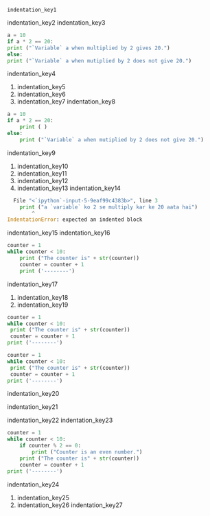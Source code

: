 ```ngMeta
indentation_key1
```

indentation_key2
indentation_key3
```python
a = 10
if a * 2 == 20:
print ("`Variable` a when multiplied by 2 gives 20.")
else:
print ("`Variable` a when mutiplied by 2 does not give 20.")
```
indentation_key4


1. indentation_key5
2. indentation_key6
3. indentation_key7
indentation_key8


```python
a = 10
if a * 2 == 20:
    print ( )
else:
    print ("`Variable` a when mutiplied by 2 does not give 20.")
```
indentation_key9


1. indentation_key10
2. indentation_key11
3. indentation_key12
4. indentation_key13
indentation_key14


```python
  File "<`ipython`-input-5-9eaf99c4383b>", line 3
    print ("a `variable` ko 2 se multiply kar ke 20 aata hai")
        ^
IndentationError: expected an indented block
```
indentation_key15
indentation_key16
```python
counter = 1
while counter < 10:
    print ("The counter is" + str(counter))
    counter = counter + 1
    print ('--------')
```
indentation_key17


1. indentation_key18
2. indentation_key19
```python
counter = 1
while counter < 10:
 print ("The counter is" + str(counter))
 counter = counter + 1
print ('--------')
```
```python
counter = 1
while counter < 10:
 print ("The counter is" + str(counter))
 counter = counter + 1
print ('--------')
```
indentation_key20


indentation_key21


indentation_key22
indentation_key23


```python
counter = 1
while counter < 10:
    if counter % 2 == 0:
        print ("Counter is an even number.")
    print ("The counter is" + str(counter))
    counter = counter + 1
print ('--------')
```
indentation_key24


1. indentation_key25
2. indentation_key26
indentation_key27
